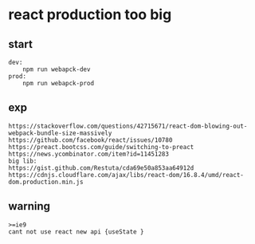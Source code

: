 # react production too big

## start

    dev:
        npm run webapck-dev
    prod:
        npm run webapck-prod

## exp

    https://stackoverflow.com/questions/42715671/react-dom-blowing-out-webpack-bundle-size-massively
    https://github.com/facebook/react/issues/10780
    https://preact.bootcss.com/guide/switching-to-preact
    https://news.ycombinator.com/item?id=11451283
    big lib:
    https://gist.github.com/Restuta/cda69e50a853aa64912d
    https://cdnjs.cloudflare.com/ajax/libs/react-dom/16.8.4/umd/react-dom.production.min.js

## warning

    >=ie9
    cant not use react new api {useState }